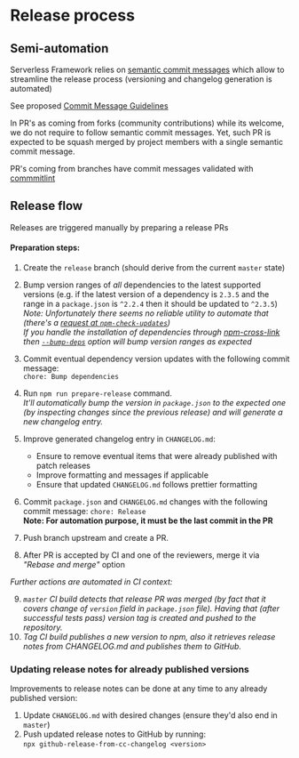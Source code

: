 # Release process

## Semi-automation

Serverless Framework relies on [semantic commit messages](https://www.conventionalcommits.org/en/v1.0.0-beta.4/#summary) which allow to streamline the release process (versioning and changelog generation is automated)

See proposed [Commit Message Guidelines](https://docs.google.com/document/d/1hKUs3qt_aVp_PBI1UqvfaIqKma3jAJimEoGCRGGbOqs/edit#)

In PR's as coming from forks (community contributions) while its welcome, we do not require to follow semantic commit messages. Yet, such PR is expected to be squash merged by project members with a single semantic commit message.

PR's coming from branches have commit messages validated with [commmitlint](https://commitlint.js.org/#/)

## Release flow

Releases are triggered manually by preparing a release PRs

#### Preparation steps:

1. Create the `release` branch (should derive from the current `master` state)
2. Bump version ranges of _all_ dependencies to the latest supported versions (e.g. if the latest version of a dependency is `2.3.5` and the range in a `package.json` is `^2.2.4` then it should be updated to `^2.3.5`)  
   _Note: Unfortunately there seems no reliable utility to automate that (there's a [request at `npm-check-updates`](https://github.com/tjunnone/npm-check-updates/issues/581))  
   If you handle the installation of dependencies through [npm-cross-link](https://github.com/medikoo/npm-cross-link#npm-cross-link) then [`--bump-deps`](https://github.com/medikoo/npm-cross-link#general-options) option will bump version ranges as expected_
3. Commit eventual dependency version updates with the following commit message:  
   `chore: Bump dependencies`
4. Run `npm run prepare-release` command.  
   _It'll automatically bump the version in `package.json` to the expected one (by inspecting changes since the previous release) and will generate a new changelog entry._
5. Improve generated changelog entry in `CHANGELOG.md`:

   - Ensure to remove eventual items that were already published with patch releases
   - Improve formatting and messages if applicable
   - Ensure that updated `CHANGELOG.md` follows prettier formatting

6. Commit `package.json` and `CHANGELOG.md` changes with the following commit message:
   `chore: Release`  
   **Note: For automation purpose, it must be the last commit in the PR**
7. Push branch upstream and create a PR.
8. After PR is accepted by CI and one of the reviewers, merge it via _"Rebase and merge"_ option

_Further actions are automated in CI context:_

9. _`master` CI build detects that release PR was merged (by fact that it covers change of `version` field in `package.json` file). Having that (after successful tests pass) version tag is created and pushed to the repository._
10. _Tag CI build publishes a new version to npm, also it retrieves release notes from CHANGELOG.md and publishes them to GitHub._

### Updating release notes for already published versions

Improvements to release notes can be done at any time to any already published version:

1. Update `CHANGELOG.md` with desired changes (ensure they'd also end in `master`)
2. Push updated release notes to GitHub by running:  
   `npx github-release-from-cc-changelog <version>`
